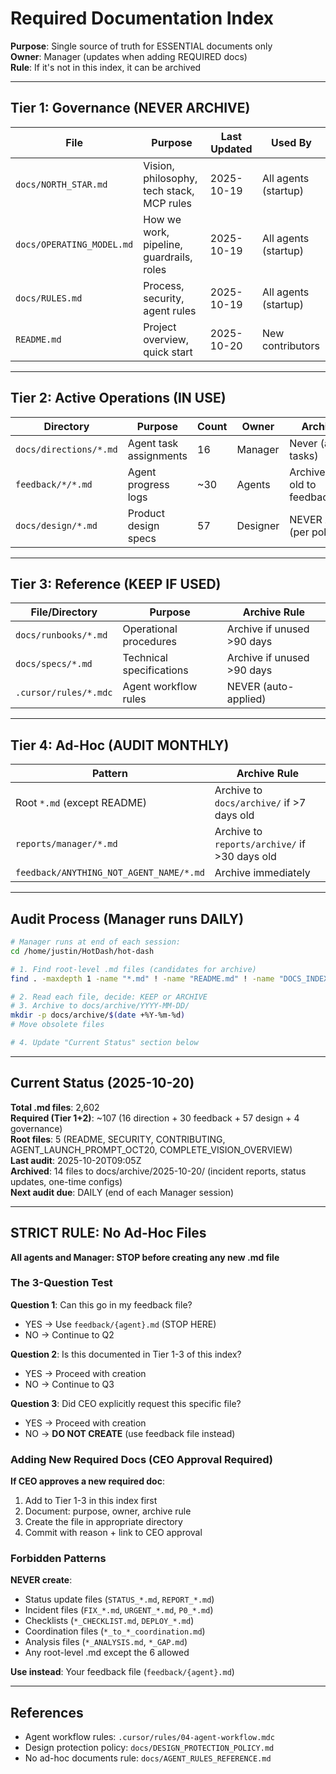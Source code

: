 # Required Documentation Index

**Purpose**: Single source of truth for ESSENTIAL documents only  
**Owner**: Manager (updates when adding REQUIRED docs)  
**Rule**: If it's not in this index, it can be archived

---

## Tier 1: Governance (NEVER ARCHIVE)

| File | Purpose | Last Updated | Used By |
|------|---------|--------------|---------|
| `docs/NORTH_STAR.md` | Vision, philosophy, tech stack, MCP rules | 2025-10-19 | All agents (startup) |
| `docs/OPERATING_MODEL.md` | How we work, pipeline, guardrails, roles | 2025-10-19 | All agents (startup) |
| `docs/RULES.md` | Process, security, agent rules | 2025-10-19 | All agents (startup) |
| `README.md` | Project overview, quick start | 2025-10-20 | New contributors |

---

## Tier 2: Active Operations (IN USE)

| Directory | Purpose | Count | Owner | Archive Rule |
|-----------|---------|-------|-------|--------------|
| `docs/directions/*.md` | Agent task assignments | 16 | Manager | Never (active tasks) |
| `feedback/*/*.md` | Agent progress logs | ~30 | Agents | Archive >30 days old to feedback/archive/ |
| `docs/design/*.md` | Product design specs | 57 | Designer | NEVER ARCHIVE (per policy) |

---

## Tier 3: Reference (KEEP IF USED)

| File/Directory | Purpose | Archive Rule |
|----------------|---------|--------------|
| `docs/runbooks/*.md` | Operational procedures | Archive if unused >90 days |
| `docs/specs/*.md` | Technical specifications | Archive if unused >90 days |
| `.cursor/rules/*.mdc` | Agent workflow rules | NEVER (auto-applied) |

---

## Tier 4: Ad-Hoc (AUDIT MONTHLY)

| Pattern | Archive Rule |
|---------|--------------|
| Root `*.md` (except README) | Archive to `docs/archive/` if >7 days old |
| `reports/manager/*.md` | Archive to `reports/archive/` if >30 days old |
| `feedback/ANYTHING_NOT_AGENT_NAME/*.md` | Archive immediately |

---

## Audit Process (Manager runs DAILY)

```bash
# Manager runs at end of each session:
cd /home/justin/HotDash/hot-dash

# 1. Find root-level .md files (candidates for archive)
find . -maxdepth 1 -name "*.md" ! -name "README.md" ! -name "DOCS_INDEX.md" ! -name "SECURITY.md" ! -name "CONTRIBUTING.md"

# 2. Read each file, decide: KEEP or ARCHIVE
# 3. Archive to docs/archive/YYYY-MM-DD/
mkdir -p docs/archive/$(date +%Y-%m-%d)
# Move obsolete files

# 4. Update "Current Status" section below
```

---

## Current Status (2025-10-20)

**Total .md files**: 2,602  
**Required (Tier 1+2)**: ~107 (16 direction + 30 feedback + 57 design + 4 governance)  
**Root files**: 5 (README, SECURITY, CONTRIBUTING, AGENT_LAUNCH_PROMPT_OCT20, COMPLETE_VISION_OVERVIEW)  
**Last audit**: 2025-10-20T09:05Z  
**Archived**: 14 files to docs/archive/2025-10-20/ (incident reports, status updates, one-time configs)  
**Next audit due**: DAILY (end of each Manager session)

---

## STRICT RULE: No Ad-Hoc Files

**All agents and Manager: STOP before creating any new .md file**

### The 3-Question Test

**Question 1**: Can this go in my feedback file?
- YES → Use `feedback/{agent}.md` (STOP HERE)
- NO → Continue to Q2

**Question 2**: Is this documented in Tier 1-3 of this index?
- YES → Proceed with creation
- NO → Continue to Q3

**Question 3**: Did CEO explicitly request this specific file?
- YES → Proceed with creation
- NO → **DO NOT CREATE** (use feedback file instead)

### Adding New Required Docs (CEO Approval Required)

**If CEO approves a new required doc**:
1. Add to Tier 1-3 in this index first
2. Document: purpose, owner, archive rule
3. Create the file in appropriate directory
4. Commit with reason + link to CEO approval

### Forbidden Patterns

**NEVER create**:
- Status update files (`STATUS_*.md`, `REPORT_*.md`)
- Incident files (`FIX_*.md`, `URGENT_*.md`, `P0_*.md`)
- Checklists (`*_CHECKLIST.md`, `DEPLOY_*.md`)
- Coordination files (`*_to_*_coordination.md`)
- Analysis files (`*_ANALYSIS.md`, `*_GAP.md`)
- Any root-level .md except the 6 allowed

**Use instead**: Your feedback file (`feedback/{agent}.md`)

---

## References

- Agent workflow rules: `.cursor/rules/04-agent-workflow.mdc`
- Design protection policy: `docs/DESIGN_PROTECTION_POLICY.md`
- No ad-hoc documents rule: `docs/AGENT_RULES_REFERENCE.md`

